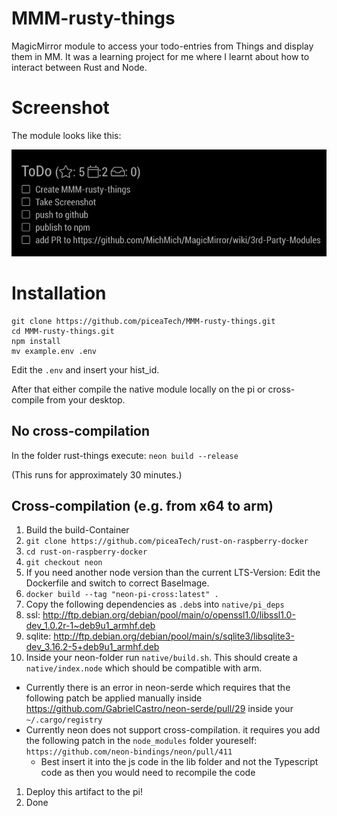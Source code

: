 # MMM-rusty-things

MagicMirror module to access your todo-entries from Things and display them in MM.
It was a learning project for me where I learnt about how to interact between Rust and Node.

# Screenshot

The module looks like this:



![Example of MMM-rusty-things publishing todos](img/MMM-rusty-things-screenshot.png)

# Installation

```
git clone https://github.com/piceaTech/MMM-rusty-things.git
cd MMM-rusty-things.git
npm install
mv example.env .env
```
Edit the `.env` and insert your hist_id. 

After that either compile the native module locally on the pi or cross-compile from your desktop.

## No cross-compilation

In the folder rust-things execute:
```neon build --release```

(This runs for approximately 30 minutes.)

## Cross-compilation (e.g. from x64 to arm)
1. Build the build-Container
  1. `git clone https://github.com/piceaTech/rust-on-raspberry-docker`
  1. `cd rust-on-raspberry-docker`
  1. `git checkout neon`
  1. If you need another node version than the current LTS-Version: Edit the Dockerfile and switch to correct BaseImage.
  1. `docker build --tag "neon-pi-cross:latest" .`
1. Copy the following dependencies as `.deb`s into `native/pi_deps`
  1. ssl: http://ftp.debian.org/debian/pool/main/o/openssl1.0/libssl1.0-dev_1.0.2r-1~deb9u1_armhf.deb
  1. sqlite: http://ftp.debian.org/debian/pool/main/s/sqlite3/libsqlite3-dev_3.16.2-5+deb9u1_armhf.deb
1. Inside your neon-folder run `native/build.sh`. This should create a `native/index.node` which should be compatible with arm.
  - Currently there is an error in neon-serde which requires that the following patch be applied manually inside https://github.com/GabrielCastro/neon-serde/pull/29 inside your `~/.cargo/registry`
  - Currently neon does not support cross-compilation. it requires you add the following patch in the `node_modules` folder youreself: `https://github.com/neon-bindings/neon/pull/411`
    - Best insert it into the js code in the lib folder and not the Typescript code as then you would need to recompile the code
1. Deploy this artifact to the pi!
1. Done